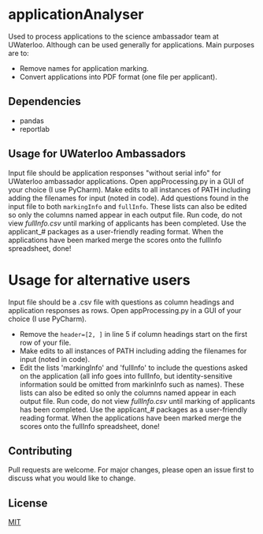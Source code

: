 # applicationAnalyser
Used to process applications to the science ambassador team at UWaterloo. Although can be used generally for applications.
Main purposes are to:
* Remove names for application marking.
* Convert applications into PDF format (one file per applicant).

## Dependencies
* pandas
* reportlab

## Usage for UWaterloo Ambassadors
Input file should be application responses "without serial info" for UWaterloo ambassador applications.
Open appProcessing.py in a GUI of your choice (I use PyCharm).
Make edits to all instances of PATH including adding the filenames for input (noted in code).
Add questions found in the input file to both `markingInfo` and `fullInfo`. These lists can also be edited so only the columns named appear in each output file.
Run code, do not view *fullInfo.csv* until marking of applicants has been completed.
Use the applicant_# packages as a user-friendly reading format.
When the applications have been marked merge the scores onto the fullInfo spreadsheet, done!

# Usage for alternative users
Input file should be a .csv file with questions as column headings and application responses as rows.
Open appProcessing.py in a GUI of your choice (I use PyCharm).
* Remove the `header=[2, ]` in line 5 if column headings start on the first row of your file.
* Make edits to all instances of PATH including adding the filenames for input (noted in code).
* Edit the lists 'markingInfo' and 'fullInfo' to include the questions asked on the application (all info goes into fullInfo, but identity-sensitive information sould be omitted from markinInfo such as names). These lists can also be edited so only the columns named appear in each output file.
Run code, do not view *fullInfo.csv* until marking of applicants has been completed.
Use the applicant_# packages as a user-friendly reading format.
When the applications have been marked merge the scores onto the fullInfo spreadsheet, done!

## Contributing
Pull requests are welcome. For major changes, please open an issue first to discuss what you would like to change.

## License
[MIT](https://choosealicense.com/licenses/mit/)
